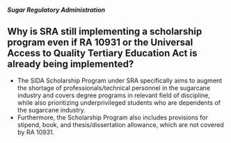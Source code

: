##### Sugar Regulatory Administration

## Why is SRA still implementing a scholarship program even if RA 10931 or the Universal Access to Quality Tertiary Education Act is already being implemented?


 - The SIDA Scholarship Program under SRA specifically aims to augment the shortage of professionals/technical personnel in the sugarcane industry and covers degree programs in relevant field of discipline, while also prioritizing underprivileged students who are dependents of the sugarcane industry. 
 - Furthermore, the Scholarship Program also includes provisions for stipend, book, and thesis/dissertation allowance, which are not covered by RA 10931.
